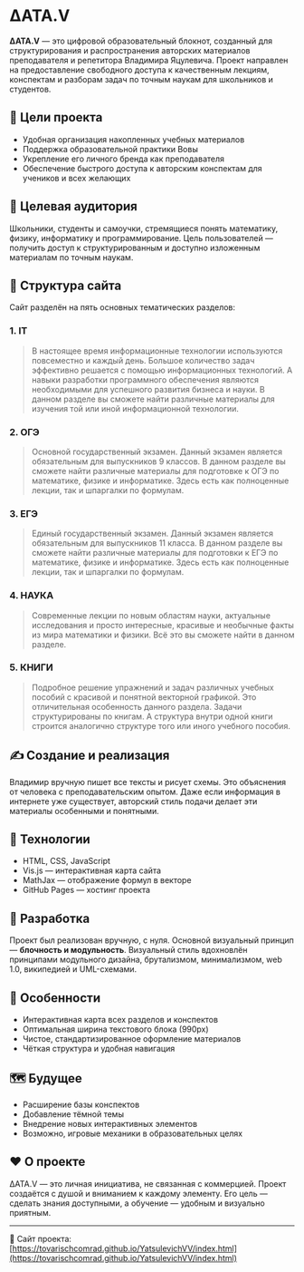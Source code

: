 # ΔATA.V

**ΔATA.V** — это цифровой образовательный блокнот, созданный для структурирования и распространения авторских материалов преподавателя и репетитора Владимира Яцулевича. Проект направлен на предоставление свободного доступа к качественным лекциям, конспектам и разборам задач по точным наукам для школьников и студентов.

## 📌 Цели проекта

- Удобная организация накопленных учебных материалов
- Поддержка образовательной практики Вовы
- Укрепление его личного бренда как преподавателя
- Обеспечение быстрого доступа к авторским конспектам для учеников и всех желающих

## 👥 Целевая аудитория

Школьники, студенты и самоучки, стремящиеся понять математику, физику, информатику и программирование. Цель пользователей — получить доступ к структурированным и доступно изложенным материалам по точным наукам.

## 🧱 Структура сайта

Сайт разделён на пять основных тематических разделов:

### 1. IT
> В настоящее время информационные технологии используются повсеместно и каждый день. Большое количество задач эффективно решается с помощью информационных технологий. А навыки разработки программного обеспечения являются необходимыми для успешного развития бизнеса и науки. В данном разделе вы сможете найти различные материалы для изучения той или иной информационной технологии.

### 2. ОГЭ
> Основной государственный экзамен. Данный экзамен является обязательным для выпускников 9 классов. В данном разделе вы сможете найти различные материалы для подготовке к ОГЭ по математике, физике и информатике. Здесь есть как полноценные лекции, так и шпаргалки по формулам.

### 3. ЕГЭ
> Единый государственный экзамен. Данный экзамен является обязательным для выпускников 11 класса. В данном разделе вы сможете найти различные материалы для подготовки к ЕГЭ по математике, физике и информатике. Здесь есть как полноценные лекции, так и шпаргалки по формулам.

### 4. НАУКА
> Современные лекции по новым областям науки, актуальные исследования и просто интересные, красивые и необычные факты из мира математики и физики. Всё это вы сможете найти в данном разделе.

### 5. КНИГИ
> Подробное решение упражнений и задач различных учебных пособий с красивой и понятной векторной графикой. Это отличительная особенность данного раздела. Задачи структурированы по книгам. А структура внутри одной книги строится аналогично структуре того или иного учебного пособия.

## ✍️ Создание и реализация

Владимир вручную пишет все тексты и рисует схемы. Это объяснения от человека с преподавательским опытом. Даже если информация в интернете уже существует, авторский стиль подачи делает эти материалы особенными и понятными.

## 🔧 Технологии

- HTML, CSS, JavaScript
- Vis.js — интерактивная карта сайта
- MathJax — отображение формул в векторе
- GitHub Pages — хостинг проекта

## 🚀 Разработка

Проект был реализован вручную, с нуля. Основной визуальный принцип — **блочность и модульность**. Визуальный стиль вдохновлён принципами модульного дизайна, брутализмом, минимализмом, web 1.0, википедией и UML-схемами.

## 🧩 Особенности

- Интерактивная карта всех разделов и конспектов
- Оптимальная ширина текстового блока (990px)
- Чистое, стандартизированное оформление материалов
- Чёткая структура и удобная навигация

## 🗺️ Будущее

- Расширение базы конспектов
- Добавление тёмной темы
- Внедрение новых интерактивных элементов
- Возможно, игровые механики в образовательных целях

## ❤️ О проекте

ΔATA.V — это личная инициатива, не связанная с коммерцией. Проект создаётся с душой и вниманием к каждому элементу. Его цель — сделать знания доступными, а обучение — удобным и визуально приятным.

---

🔗 Сайт проекта: [https://tovarischcomrad.github.io/YatsulevichVV/index.html](https://tovarischcomrad.github.io/YatsulevichVV/index.html)
